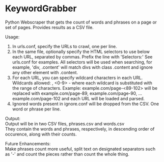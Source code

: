 KeywordGrabber
==============

Python Webscraper that gets the count of words and phrases on a page or set of pages. Provides results as a CSV file.
  
Usage:  
1. In urls.conf, specify the URLs to crawl, one per line.  
2. In the same file, optionally specify the HTML selectors to use below each URL, separated by commas. Prefix the line with 'Selectors:' See urls.conf for examples. All selectors will be used when searching, for example, 'div, .content' will match divs with class .content and ignore any other element with .content.  
2. For each URL, you can specify wildcard characters in each URL. Wildcards allowed: <a-z>, <0-9> - where each wildcard is substituted with the range of characters. Example: example.com/page-<89-102> will be replaced with example.com/page-89, example.com/page-90, ... example.com/page-102 and each URL will be loaded and parsed.  
3. Ignored words present in ignore.conf will be dropped from the CSV. One word or phrase per line.  
  
Output:  
Output will be in two CSV files, phrases.csv and words.csv  
They contain the words and phrases, respectively, in descending order of occurence, along with their counts.  
  
Future Enhancements:  
Make phrases count more useful, split text on designated separators such as '-' and count the pieces rather than count the whole thing.  
